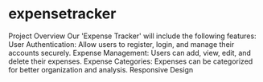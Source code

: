 # expensetracker
Project Overview Our 'Expense Tracker' will include the following features:  User Authentication: Allow users to register, login, and manage their accounts securely. Expense Management: Users can add, view, edit, and delete their expenses. Expense Categories: Expenses can be categorized for better organization and analysis. Responsive Design
